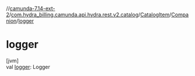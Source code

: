 //[camunda-7.14-ext-2](../../../../index.md)/[com.hydra_billing.camunda.api.hydra.rest.v2.catalog](../../index.md)/[CatalogItem](../index.md)/[Companion](index.md)/[logger](logger.md)

# logger

[jvm]\
val [logger](logger.md): Logger
